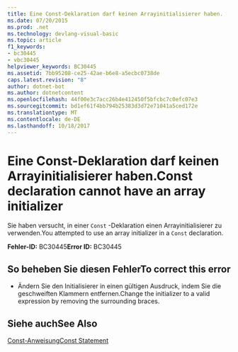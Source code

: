 ```yaml
---
title: Eine Const-Deklaration darf keinen Arrayinitialisierer haben.
ms.date: 07/20/2015
ms.prod: .net
ms.technology: devlang-visual-basic
ms.topic: article
f1_keywords:
- bc30445
- vbc30445
helpviewer_keywords: BC30445
ms.assetid: 7bb95208-ce25-42ae-b6e8-a5ecbc0738de
caps.latest.revision: "8"
author: dotnet-bot
ms.author: dotnetcontent
ms.openlocfilehash: 44f00e3c7acc26b4e412450f5bfcbc7c0efc07e3
ms.sourcegitcommit: bd1ef61f4bb794b25383d3d72e71041a5ced172e
ms.translationtype: MT
ms.contentlocale: de-DE
ms.lasthandoff: 10/18/2017
---
```

# <a name="const-declaration-cannot-have-an-array-initializer"></a><span data-ttu-id="7b814-102">Eine Const-Deklaration darf keinen Arrayinitialisierer haben.</span><span class="sxs-lookup"><span data-stu-id="7b814-102">Const declaration cannot have an array initializer</span></span>
<span data-ttu-id="7b814-103">Sie haben versucht, in einer `Const` -Deklaration einen Arrayinitialisierer zu verwenden.</span><span class="sxs-lookup"><span data-stu-id="7b814-103">You attempted to use an array initializer in a `Const` declaration.</span></span>  
  
 <span data-ttu-id="7b814-104">**Fehler-ID:** BC30445</span><span class="sxs-lookup"><span data-stu-id="7b814-104">**Error ID:** BC30445</span></span>  
  
## <a name="to-correct-this-error"></a><span data-ttu-id="7b814-105">So beheben Sie diesen Fehler</span><span class="sxs-lookup"><span data-stu-id="7b814-105">To correct this error</span></span>  
  
-   <span data-ttu-id="7b814-106">Ändern Sie den Initialisierer in einen gültigen Ausdruck, indem Sie die geschweiften Klammern entfernen.</span><span class="sxs-lookup"><span data-stu-id="7b814-106">Change the initializer to a valid expression by removing the surrounding braces.</span></span>  
  
## <a name="see-also"></a><span data-ttu-id="7b814-107">Siehe auch</span><span class="sxs-lookup"><span data-stu-id="7b814-107">See Also</span></span>  
 [<span data-ttu-id="7b814-108">Const-Anweisung</span><span class="sxs-lookup"><span data-stu-id="7b814-108">Const Statement</span></span>](../../visual-basic/language-reference/statements/const-statement.md)
